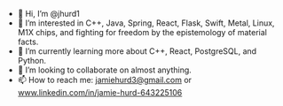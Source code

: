 - 👋 Hi, I’m @jhurd1
- 👀 I’m interested in C++, Java, Spring, React, Flask, Swift, Metal, Linux, M1X chips, and fighting for freedom by the epistemology of material facts.
- 🌱 I’m currently learning more about C++, React, PostgreSQL, and Python.
- 💞️ I’m looking to collaborate on almost anything.
- 📫 How to reach me: jamiehurd3@gmail.com or www.linkedin.com/in/jamie-hurd-643225106

<!---
jhurd1/jhurd1 is a ✨ special ✨ repository because its `README.md` (this file) appears on your GitHub profile.
You can click the Preview link to take a look at your changes.
--->
